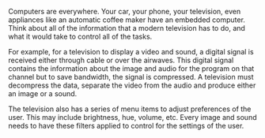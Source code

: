 















Computers are everywhere.  Your car, your phone, your television, even appliances like an automatic coffee maker have an embedded computer.  Think about all of the information that a modern television has to do, and what it would take to control all of the tasks.

For example, for a television to display a video and sound, a digital signal is received either through cable or over the airwaves.  This digital signal contains the information about the image and audio for the program on that channel but to save bandwidth, the signal is compressed.  A television must decompress the data, separate the video from the audio and produce either an image or a sound.

The television also has a series of menu items to adjust preferences of the user.  This may include brightness, hue, volume, etc.  Every image and sound needs to have these filters applied to control for the settings of the user.